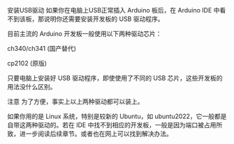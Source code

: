 安装USB驱动
如果你在电脑上USB正常插入 Arduino 板后，在 Arduino IDE 中看不到该板，那说明你还需要安装开发板的 USB 驱动程序。

目前主流的 Arduino 开发板一般使用以下两种驱动芯片：

ch340/ch341 (国产替代)

cp2102 (原版)

只要电脑上安装好 USB 驱动程序，即使使用了不同的 USB 芯片，这些开发板的用法没什么区别。

注意
为了方便，事实上以上两种驱动都可以装上。

如果你用的是 Linux 系统，特别是较新的 Ubuntu，如 ubuntu2022，它一般都是自带这两种驱动的。若在 IDE 中找不到相应的开发板，一般是因为端口被占用所致，进一步阅读后续章节。或者也在网上可以找到解决办法。